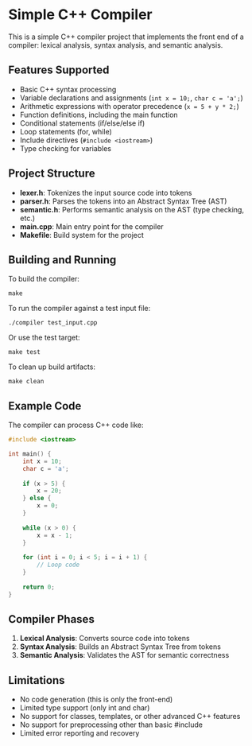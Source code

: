 # Simple C++ Compiler

This is a simple C++ compiler project that implements the front end of a compiler: lexical analysis, syntax analysis, and semantic analysis.

## Features Supported

* Basic C++ syntax processing
* Variable declarations and assignments (`int x = 10;`, `char c = 'a';`)
* Arithmetic expressions with operator precedence (`x = 5 + y * 2;`)
* Function definitions, including the main function
* Conditional statements (if/else/else if)
* Loop statements (for, while)
* Include directives (`#include <iostream>`)
* Type checking for variables

## Project Structure

* **lexer.h**: Tokenizes the input source code into tokens
* **parser.h**: Parses the tokens into an Abstract Syntax Tree (AST)
* **semantic.h**: Performs semantic analysis on the AST (type checking, etc.)
* **main.cpp**: Main entry point for the compiler
* **Makefile**: Build system for the project

## Building and Running

To build the compiler:
```
make
```

To run the compiler against a test input file:
```
./compiler test_input.cpp
```

Or use the test target:
```
make test
```

To clean up build artifacts:
```
make clean
```

## Example Code

The compiler can process C++ code like:

```cpp
#include <iostream>

int main() {
    int x = 10;
    char c = 'a';
    
    if (x > 5) {
        x = 20;
    } else {
        x = 0;
    }
    
    while (x > 0) {
        x = x - 1;
    }
    
    for (int i = 0; i < 5; i = i + 1) {
        // Loop code
    }
    
    return 0;
}
```

## Compiler Phases

1. **Lexical Analysis**: Converts source code into tokens
2. **Syntax Analysis**: Builds an Abstract Syntax Tree from tokens
3. **Semantic Analysis**: Validates the AST for semantic correctness

## Limitations

* No code generation (this is only the front-end)
* Limited type support (only int and char)
* No support for classes, templates, or other advanced C++ features
* No support for preprocessing other than basic #include
* Limited error reporting and recovery 
